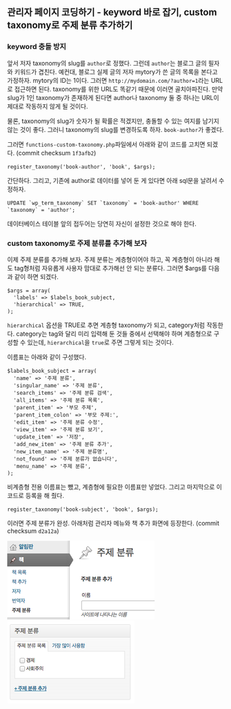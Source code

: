 ## 관리자 페이지 코딩하기 - keyword 바로 잡기, custom taxonomy로 주제 분류 추가하기

### keyword 충돌 방지

앞서 저자 taxonomy의 slug를 `author`로 정했다. 그런데 `author`는 블로그 글의 필자와 키워드가 겹친다. 예컨대, 블로그 실제 글의 저자 mytory가 쓴 글의 목록을 본다고 가정하자. mytory의 ID는 1이다. 그러면 `http://mydomain.com/?author=1`라는 URL로 접근하면 된다. taxonomy를 위한 URL도 똑같기 때문에 이러면 골치아파진다. 만약 slug가 1인 taxonomy가 존재하게 된다면 author나 taxonomy 둘 중 하나는 URL이 제대로 작동하지 않게 될 것이다. 

물론, taxonomy의 slug가 숫자가 될 확률은 적겠지만, 충돌할 수 있는 여지를 남기지 않는 것이 좋다. 그러니 taxonomy의 slug를 변경하도록 하자. `book-author`가 좋겠다.

그러면 `functions-custom-taxonomy.php`파일에서 아래와 같이 코드를 고치면 되겠다. (commit checksum `1f3afb2`)

    register_taxonomy('book-author', 'book', $args);

간단하다. 그리고, 기존에 author로 데이터를 넣어 둔 게 있다면 아래 sql문을 날려서 수정하자.

    UPDATE `wp_term_taxonomy` SET `taxonomy` = 'book-author' WHERE `taxonomy` = 'author';

데이터베이스 테이블 앞의 접두어는 당연히 자신이 설정한 것으로 해야 한다.

### custom taxonomy로 주제 분류를 추가해 보자

이제 주제 분류를 추가해 보자. 주제 분류는 계층형이어야 하고, 꼭 계층형이 아니라 해도 tag형처럼 자유롭게 사용자 맘대로 추가해선 안 되는 분류다. 그러면 $args를 다음과 같이 하면 되겠다.

    $args = array(
      'labels' => $labels_book_subject,
      'hierarchical' => TRUE,
    );

`hierarchical` 옵션을 TRUE로 추면 계층형 taxonomy가 되고, category처럼 작동한다. category는 tag와 달리 미리 입력해 둔 것들 중에서 선택해야 하며 계층형으로 구성할 수 있는데, `hierarchical`을 `true`로 주면 그렇게 되는 것이다.

이름표는 아래와 같이 구성했다.

    $labels_book_subject = array(
      'name' => '주제 분류',
      'singular_name' => '주제 분류',
      'search_items' => '주제 분류 검색',
      'all_items' => '주제 분류 목록',
      'parent_item' => '부모 주제',
      'parent_item_colon' => '부모 주제:',
      'edit_item' => '주제 분류 수정',
      'view_item' => '주제 분류 보기',
      'update_item' => '저장',
      'add_new_item' => '주제 분류 추가',
      'new_item_name' => '주제 분류명',
      'not_found' => '주제 분류가 없습니다',
      'menu_name' => '주제 분류',
    );

비계층형 전용 이름표는 뺐고, 계층형에 필요한 이름표만 넣었다. 그리고 마지막으로 이 코드로 등록을 해 줬다.

    register_taxonomy('book-subject', 'book', $args);

이러면 주제 분류가 완성. 아래처럼 관리자 메뉴와 책 추가 화면에 등장한다. (commit checksum `d2a12a`)

![주제 분류가 관리자 메뉴에 등장했다.](img/img06-book-subject-menu.png) ![이렇게 책 추가 화면에 들어오면 메타박스로 주제 분류가 들어와 있다.](img/img07-book-subject-meta-box.png)
